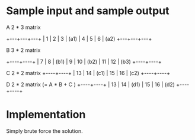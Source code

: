 # Sample input and sample output

A 2 * 3 matrix

+---+---+---+
| 1 | 2 | 3 | (a1)
| 4 | 5 | 6 | (a2)
+---+---+---+

B 3 * 2 matrix

+----+----+
| 7  | 8  | (b1)
| 9  | 10 | (b2)
| 11 | 12 | (b3)
+----+----+

C 2 * 2 matrix
+----+----+
| 13 | 14 | (c1)
| 15 | 16 | (c2)
+----+----+

D 2 * 2 matrix (= A * B + C )
+----+----+
| 13 | 14 | (d1)
| 15 | 16 | (d2)
+----+----+

# Implementation

Simply brute force the solution.
